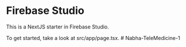 # Firebase Studio

This is a NextJS starter in Firebase Studio.

To get started, take a look at src/app/page.tsx.
#   N a b h a - T e l e M e d i c i n e - 1  
 